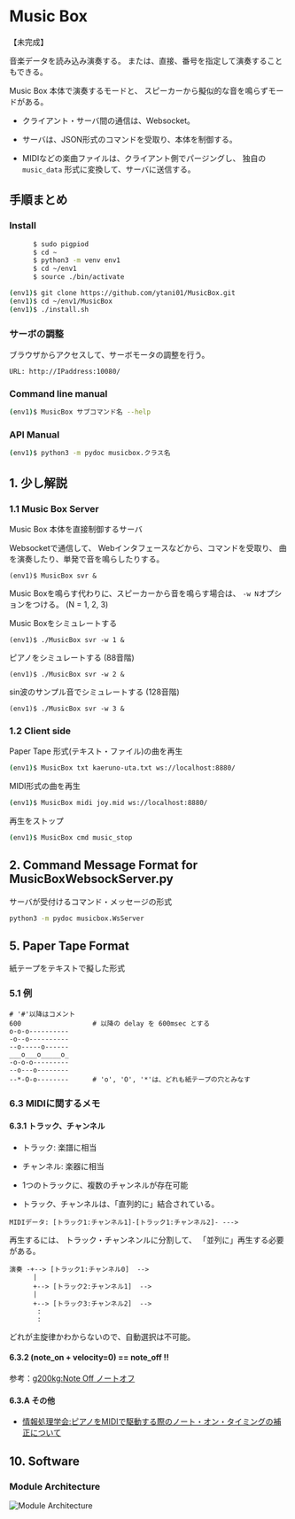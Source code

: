 # Music Box

【未完成】

音楽データを読み込み演奏する。
または、直接、番号を指定して演奏することもできる。

Music Box 本体で演奏するモードと、
スピーカーから擬似的な音を鳴らずモードがある。

* クライアント・サーバ間の通信は、Websocket。

* サーバは、JSON形式のコマンドを受取り、本体を制御する。
  
* MIDIなどの楽曲ファイルは、クライアント側でパージングし、
  独自の ``music_data`` 形式に変換して、サーバに送信する。


## 手順まとめ

### Install

```bash
      $ sudo pigpiod
      $ cd ~
      $ python3 -m venv env1
      $ cd ~/env1
      $ source ./bin/activate

(env1)$ git clone https://github.com/ytani01/MusicBox.git
(env1)$ cd ~/env1/MusicBox
(env1)$ ./install.sh
```

### サーボの調整

ブラウザからアクセスして、サーボモータの調整を行う。

```
URL: http://IPaddress:10080/
```


### Command line manual
```bash
(env1)$ MusicBox サブコマンド名 --help
```


### API Manual
```bash
(env1)$ python3 -m pydoc musicbox.クラス名
```

## 1. 少し解説


### 1.1 Music Box Server

Music Box 本体を直接制御するサーバ

Websocketで通信して、
Webインタフェースなどから、コマンドを受取り、
曲を演奏したり、単発で音を鳴らしたりする。

```
(env1)$ MusicBox svr &
```

Music Boxを鳴らす代わりに、スピーカーから音を鳴らす場合は、
``-w N``オプションをつける。
(N = 1, 2, 3)

Music Boxをシミュレートする
```
(env1)$ ./MusicBox svr -w 1 &
```

ピアノをシミュレートする (88音階)
```
(env1)$ ./MusicBox svr -w 2 &
```

sin波のサンプル音でシミュレートする (128音階)
```
(env1)$ ./MusicBox svr -w 3 &
```


### 1.2 Client side

Paper Tape 形式(テキスト・ファイル)の曲を再生
```bash
(env1)$ MusicBox txt kaeruno-uta.txt ws://localhost:8880/
```

MIDI形式の曲を再生
```bash
(env1)$ MusicBox midi joy.mid ws://localhost:8880/
```

再生をストップ
```bash
(env1)$ MusicBox cmd music_stop
```


## 2. Command Message Format for MusicBoxWebsockServer.py

サーバが受付けるコマンド・メッセージの形式

```bash
python3 -m pydoc musicbox.WsServer
```


## 5. Paper Tape Format

紙テープをテキストで擬した形式


### 5.1 例

```
# '#'以降はコメント
600                  # 以降の delay を 600msec とする
o-o-o----------
-o--o----------
--o-----o------
___o___o_____o_
-o-o-o---------
--o---o--------
--*-O-o--------      # 'o', 'O', '*'は、どれも紙テープの穴とみなす
```


### 6.3 MIDIに関するメモ

#### 6.3.1 トラック、チャンネル

* トラック: 楽譜に相当
* チャンネル: 楽器に相当

* 1つのトラックに、複数のチャンネルが存在可能
* トラック、チャンネルは、「直列的に」結合されている。

```
MIDIデータ: [トラック1:チャンネル1]-[トラック1:チャンネル2]- --->
```

再生するには、
トラック・チャンネンルに分割して、
「並列に」再生する必要がある。

```
演奏 -+--> [トラック1:チャンネル0]  -->
      |
      +--> [トラック2:チャンネル1]  -->
      |
      +--> [トラック3:チャンネル2]  -->
       :
       :
```

どれが主旋律かわからないので、自動選択は不可能。


#### 6.3.2 (note_on + velocity=0) == note_off !!

参考：[g200kg:Note Off ノートオフ](https://www.g200kg.com/jp/docs/dic/noteoff.html)


#### 6.3.A その他

* [情報処理学会:ピアノをMIDIで駆動する際のノート・オン・タイミングの補正について](https://ipsj.ixsq.nii.ac.jp/ej/index.php?active_action=repository_view_main_item_detail&page_id=13&block_id=8&item_id=55958&item_no=1)



## 10. Software

### Module Architecture

![Module Architecture](module-architecture.png)
